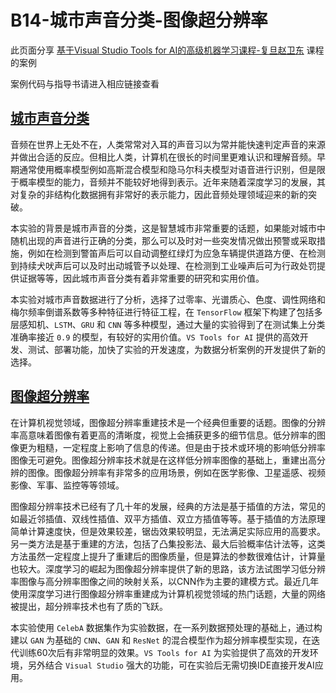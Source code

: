 # B14-城市声音分类-图像超分辨率

此页面分享 [基于Visual Studio Tools for AI的高级机器学习课程-复旦赵卫东](../../A-教学课程/基于Visual_Studio_Tools_for_AI的高级机器学习课程-复旦赵卫东.md) 课程的案例

案例代码与指导书请进入相应链接查看

## [城市声音分类](https://github.com/kadoufall/Urban-Sound-Classification-VS)

音频在世界上无处不在，人类常常对入耳的声音习以为常并能快速判定声音的来源并做出合适的反应。但相比人类，计算机在很长的时间里更难认识和理解音频。早期通常使用概率模型例如高斯混合模型和隐马尔科夫模型对语音进行识别，但是限于概率模型的能力，音频并不能较好地得到表示。近年来随着深度学习的发展，其对复杂的非结构化数据拥有非常好的表示能力，因此音频处理领域迎来的新的突破。

本实验的背景是城市声音的分类，这是智慧城市非常重要的话题，如果能对城市中随机出现的声音进行正确的分类，那么可以及时对一些突发情况做出预警或采取措施，例如在检测到警笛声后可以自动调整红绿灯为应急车辆提供道路方便、在检测到持续犬吠声后可以及时出动城管予以处理、在检测到工业噪声后可为行政处罚提供证据等等，因此城市声音分类有着非常重要的研究和实用价值。

本实验对城市声音数据进行了分析，选择了过零率、光谱质心、色度、调性网络和梅尔频率倒谱系数等多种特征进行特征工程，在 `TensorFlow` 框架下构建了包括多层感知机、`LSTM`、`GRU` 和 `CNN` 等多种模型，通过大量的实验得到了在测试集上分类准确率接近 `0.9` 的模型，有较好的实用价值。`VS Tools for AI` 提供的高效开发、测试、部署功能，加快了实验的开发速度，为数据分析案例的开发提供了新的选择。

## [图像超分辨率](https://github.com/kadoufall/Image-Super-Resolution-VS)
在计算机视觉领域，图像超分辨率重建技术是一个经典但重要的话题。图像的分辨率高意味着图像有着更高的清晰度，视觉上会捕获更多的细节信息。低分辨率的图像更为粗糙，一定程度上影响了信息的传递。但是由于技术或环境的影响低分辨率图像无可避免。图像超分辨率技术就是在这样低分辨率图像的基础上，重建出高分辨的图像。图像超分辨率有非常多的应用场景，例如在医学影像、卫星遥感、视频影像、军事、监控等等领域。

图像超分辨率技术已经有了几十年的发展，经典的方法是基于插值的方法，常见的如最近邻插值、双线性插值、双平方插值、双立方插值等等。基于插值的方法原理简单计算速度快，但是效果较差，锯齿效果较明显，无法满足实际应用的高要求。另一类方法是基于重建的方法，包括了凸集投影法、最大后验概率估计法等，这类方法虽然一定程度上提升了重建后的图像质量，但是算法的参数很难估计，计算量也较大。深度学习的崛起为图像超分辨率提供了新的思路，该方法试图学习低分辨率图像与高分辨率图像之间的映射关系，以CNN作为主要的建模方式。最近几年使用深度学习进行图像超分辨率重建成为计算机视觉领域的热门话题，大量的网络被提出，超分辨率技术也有了质的飞跃。

本实验使用 `CelebA` 数据集作为实验数据，在一系列数据预处理的基础上，通过构建以 `GAN` 为基础的 `CNN`、`GAN` 和 `ResNet` 的混合模型作为超分辨率模型实现，在迭代训练60次后有非常明显的效果。`VS Tools for AI` 为实验提供了高效的开发环境，另外结合 `Visual Studio` 强大的功能，可在实验后无需切换IDE直接开发AI应用。
